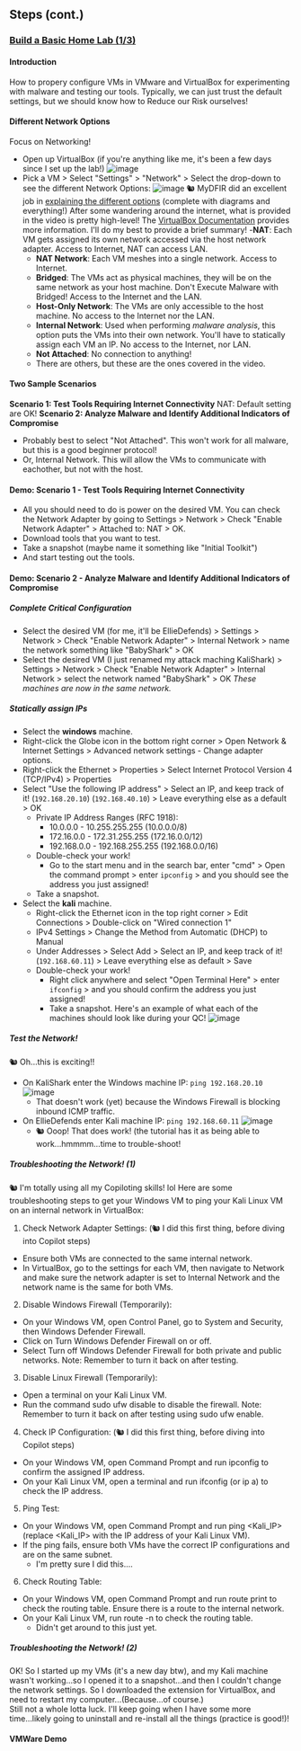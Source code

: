 ## Steps (cont.)
### [Build a Basic Home Lab (1/3)](https://youtu.be/5iafC6vj7kM?si=p7a8ZvUKrfc2BrN9)
#### Introduction
How to propery configure VMs in VMware and VirtualBox for experimenting with malware and testing our tools.  Typically, we can just trust the default settings, but we should know how to Reduce our Risk ourselves!
#### Different Network Options
Focus on Networking!
- Open up VirtualBox (if you're anything like me, it's been a few days since I set up the lab!)
![image](https://github.com/user-attachments/assets/d27e5ad6-0759-4ae2-8303-6c412239cbf4)
- Pick a VM > Select "Settings" > "Network" > Select the drop-down to see the different Network Options:
![image](https://github.com/user-attachments/assets/867dcc8c-4ec5-44cb-b833-7b369061b271)
🐿️ MyDFIR did an excellent job in [explaining the different options](https://youtu.be/5iafC6vj7kM?si=mKXXwhpbDtszP3oP&t=89) (complete with diagrams and everything!) 
 After some wandering around the internet, what is provided in the video is pretty high-level!  The [VirtualBox Documentation](https://www.virtualbox.org/manual/ch06.html) provides more information.   I'll do my best to provide a brief summary!
  -**NAT**: Each VM gets assigned its own network accessed via the host network adapter.    Access to Internet, NAT can access LAN.
  - **NAT Network**: Each VM meshes into a single network.  Access to Internet.
  - **Bridged**: The VMs act as physical machines, they will be on the same network as your host machine. Don't Execute Malware with Bridged!  Access to the Internet and the LAN.
  - **Host-Only Network**: The VMs are only accessible to the host machine.  No access to the Internet nor the LAN.
  - **Internal Network**: Used when performing _malware analysis_, this option puts the VMs into their own network.  You'll have to statically assign each VM an IP. No access to the Internet, nor LAN.
  - **Not Attached**: No connection to anything!
  - There are others, but these are the ones covered in the video.
#### Two Sample Scenarios
**Scenario 1: Test Tools Requiring Internet Connectivity**
 NAT: Default setting are OK! 
**Scenario 2: Analyze Malware and Identify Additional Indicators of Compromise**
- Probably best to select "Not Attached".  This won't work for all malware, but this is a good beginner protocol!
- Or, Internal Network.  This will allow the VMs to communicate with eachother, but not with the host.  
#### Demo: Scenario 1 - Test Tools Requiring Internet Connectivity
- All you should need to do is power on the desired VM.  You can check the Network Adapter by going to Settings > Network > Check "Enable Network Adapter" > Attached to: NAT > OK.
- Download tools that you want to test.
- Take a snapshot (maybe name it something like "Initial Toolkit")
- And start testing out the tools.
#### Demo: Scenario 2 - Analyze Malware and Identify Additional Indicators of Compromise
##### Complete Critical Configuration
- Select the desired VM (for me, it'll be EllieDefends) > Settings > Network > Check "Enable Network Adapter" > Internal Network > name the network something like "BabyShark" > OK
- Select the desired VM (I just renamed my attack maching KaliShark) > Settings > Network > Check "Enable Network Adapter" > Internal Network > select the network named "BabyShark" > OK
_These machines are now in the same network._
##### Statically assign IPs
- Select the **windows** machine.
- Right-click the Globe icon in the bottom right corner > Open Network & Internet Settings > Advanced network settings - Change adapter options.
- Right-click the Ethernet > Properties > Select Internet Protocol Version 4 (TCP/IPv4) > Properties
- Select "Use the following IP address" > Select an IP, and keep track of it! (`192.168.20.10`) (`192.168.40.10`) > Leave everything else as a default > OK
  - Private IP Address Ranges (RFC 1918):
    - 10.0.0.0 - 10.255.255.255 (10.0.0.0/8)
    - 172.16.0.0 - 172.31.255.255 (172.16.0.0/12)
    - 192.168.0.0 - 192.168.255.255 (192.168.0.0/16)
  - Double-check your work!
    - Go to the start menu and in the search bar, enter "cmd" > Open the command prompt > enter `ipconfig` > and you should see the address you just assigned!
  - Take a snapshot.
- Select the **kali** machine.
  - Right-click the Ethernet icon in the top right corner > Edit Connections > Double-click on "Wired connection 1"
  - IPv4 Settings > Change the Method from Automatic (DHCP) to Manual
  - Under Addresses > Select Add > Select an IP, and keep track of it! (`192.168.60.11`) > Leave everything else as default > Save
  - Double-check your work!
    - Right click anywhere and select "Open Terminal Here" > enter `ifconfig` > and you should confirm the address you just assigned!
    - Take a snapshot.
Here's an example of what each of the machines should look like during your QC!
![image](https://github.com/user-attachments/assets/4a70bb61-3058-4125-abc1-c8d2be28e2cd)
##### Test the Network!
🐿️ Oh...this is exciting!!
- On KaliShark enter the Windows machine IP: `ping 192.168.20.10`
![image](https://github.com/user-attachments/assets/d0c6fbc9-40b9-4d7f-a883-d5f07550a8e4)
  - That doesn't work (yet) because the Windows Firewall is blocking inbound ICMP traffic.
- On EllieDefends enter Kali machine IP: `ping 192.168.60.11`
![image](https://github.com/user-attachments/assets/62dc184b-b1d4-43c7-b078-20ad54238d45)
  - 🐿️ Ooop!  That does work! (the tutorial has it as being able to work...hmmmm...time to trouble-shoot!
##### Troubleshooting the Network! (1)
🐿️ I'm totally using all my Copiloting skills! lol
Here are some troubleshooting steps to get your Windows VM to ping your Kali Linux VM on an internal network in VirtualBox:
1. Check Network Adapter Settings: (🐿️ I did this first thing, before diving into Copilot steps)
- Ensure both VMs are connected to the same internal network.
- In VirtualBox, go to the settings for each VM, then navigate to Network and make sure the network adapter is set to Internal Network and the network name is the same for both VMs.

2. Disable Windows Firewall (Temporarily):
- On your Windows VM, open Control Panel, go to System and Security, then Windows Defender Firewall.
- Click on Turn Windows Defender Firewall on or off.
- Select Turn off Windows Defender Firewall for both private and public networks. Note: Remember to turn it back on after testing.

3. Disable Linux Firewall (Temporarily):
- Open a terminal on your Kali Linux VM.
- Run the command sudo ufw disable to disable the firewall. Note: Remember to turn it back on after testing using sudo ufw enable.

4. Check IP Configuration: (🐿️ I did this first thing, before diving into Copilot steps)
- On your Windows VM, open Command Prompt and run ipconfig to confirm the assigned IP address.
- On your Kali Linux VM, open a terminal and run ifconfig (or ip a) to check the IP address.

5. Ping Test:
- On your Windows VM, open Command Prompt and run ping <Kali_IP> (replace <Kali_IP> with the IP address of your Kali Linux VM).
- If the ping fails, ensure both VMs have the correct IP configurations and are on the same subnet.
  - I'm pretty sure I did this....  

6. Check Routing Table:
- On your Windows VM, open Command Prompt and run route print to check the routing table. Ensure there is a route to the internal network.
- On your Kali Linux VM, run route -n to check the routing table.
  - Didn't get around to this just yet.
 
##### Troubleshooting the Network! (2)
OK!  So I started up my VMs (it's a new day btw), and my Kali machine wasn't working...so I opened it to a snapshot...and then I couldn't change the network settings.
So I downloaded the extension for VirtualBox, and need to restart my computer...(Because...of course.)   
Still not a whole lotta luck.  I'll keep going when I have some more time...likely going to uninstall and re-install all the things (practice is good!)!

#### VMWare Demo

